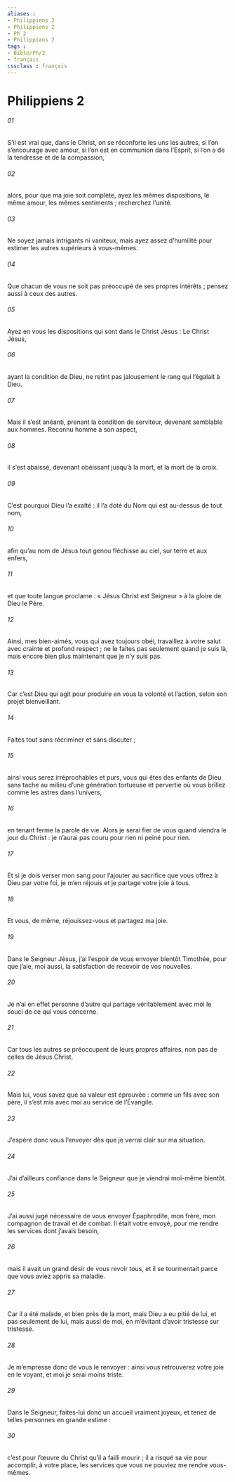 ```yaml
---
aliases : 
- Philippiens 2
- Philippiens 2
- Ph 2
- Philippians 2
tags : 
- Bible/Ph/2
- français
cssclass : français
---
```


# Philippiens 2

###### 01
S’il est vrai que, dans le Christ, on se réconforte les uns les autres, si l’on s’encourage avec amour, si l’on est en communion dans l’Esprit, si l’on a de la tendresse et de la compassion,
###### 02
alors, pour que ma joie soit complète, ayez les mêmes dispositions, le même amour, les mêmes sentiments ; recherchez l’unité.
###### 03
Ne soyez jamais intrigants ni vaniteux, mais ayez assez d’humilité pour estimer les autres supérieurs à vous-mêmes.
###### 04
Que chacun de vous ne soit pas préoccupé de ses propres intérêts ; pensez aussi à ceux des autres.
###### 05
Ayez en vous les dispositions qui sont dans le Christ Jésus :
Le Christ Jésus,
###### 06
ayant la condition de Dieu,
ne retint pas jalousement
le rang qui l’égalait à Dieu.
###### 07
Mais il s’est anéanti,
prenant la condition de serviteur,
devenant semblable aux hommes.
Reconnu homme à son aspect,
###### 08
il s’est abaissé,
devenant obéissant jusqu’à la mort,
et la mort de la croix.
###### 09
C’est pourquoi Dieu l’a exalté :
il l’a doté du Nom
qui est au-dessus de tout nom,
###### 10
afin qu’au nom de Jésus
tout genou fléchisse
au ciel, sur terre et aux enfers,
###### 11
et que toute langue proclame :
« Jésus Christ est Seigneur »
à la gloire de Dieu le Père.
###### 12
Ainsi, mes bien-aimés, vous qui avez toujours obéi, travaillez à votre salut avec crainte et profond respect ; ne le faites pas seulement quand je suis là, mais encore bien plus maintenant que je n’y suis pas.
###### 13
Car c’est Dieu qui agit pour produire en vous la volonté et l’action, selon son projet bienveillant.
###### 14
Faites tout sans récriminer et sans discuter ;
###### 15
ainsi vous serez irréprochables et purs, vous qui êtes des enfants de Dieu sans tache au milieu d’une génération tortueuse et pervertie où vous brillez comme les astres dans l’univers,
###### 16
en tenant ferme la parole de vie. Alors je serai fier de vous quand viendra le jour du Christ : je n’aurai pas couru pour rien ni peiné pour rien.
###### 17
Et si je dois verser mon sang pour l’ajouter au sacrifice que vous offrez à Dieu par votre foi, je m’en réjouis et je partage votre joie à tous.
###### 18
Et vous, de même, réjouissez-vous et partagez ma joie.
###### 19
Dans le Seigneur Jésus, j’ai l’espoir de vous envoyer bientôt Timothée, pour que j’aie, moi aussi, la satisfaction de recevoir de vos nouvelles.
###### 20
Je n’ai en effet personne d’autre qui partage véritablement avec moi le souci de ce qui vous concerne.
###### 21
Car tous les autres se préoccupent de leurs propres affaires, non pas de celles de Jésus Christ.
###### 22
Mais lui, vous savez que sa valeur est éprouvée : comme un fils avec son père, il s’est mis avec moi au service de l’Évangile.
###### 23
J’espère donc vous l’envoyer dès que je verrai clair sur ma situation.
###### 24
J’ai d’ailleurs confiance dans le Seigneur que je viendrai moi-même bientôt.
###### 25
J’ai aussi jugé nécessaire de vous envoyer Épaphrodite, mon frère, mon compagnon de travail et de combat. Il était votre envoyé, pour me rendre les services dont j’avais besoin,
###### 26
mais il avait un grand désir de vous revoir tous, et il se tourmentait parce que vous aviez appris sa maladie.
###### 27
Car il a été malade, et bien près de la mort, mais Dieu a eu pitié de lui, et pas seulement de lui, mais aussi de moi, en m’évitant d’avoir tristesse sur tristesse.
###### 28
Je m’empresse donc de vous le renvoyer : ainsi vous retrouverez votre joie en le voyant, et moi je serai moins triste.
###### 29
Dans le Seigneur, faites-lui donc un accueil vraiment joyeux, et tenez de telles personnes en grande estime :
###### 30
c’est pour l’œuvre du Christ qu’il a failli mourir ; il a risqué sa vie pour accomplir, à votre place, les services que vous ne pouviez me rendre vous-mêmes.
